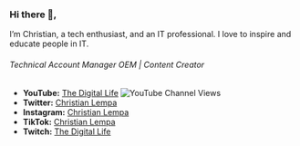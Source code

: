 ### Hi there 👋,
I’m Christian, a tech enthusiast, and an IT professional. I love to inspire and educate people in IT.

###### Technical Account Manager OEM | Content Creator

* **YouTube:** [The Digital Life](https://youtube.com/thedigitallifetech) ![YouTube Channel Views](https://img.shields.io/youtube/channel/views/UCZNhwA1B5YqiY1nLzmM0ZRg)
* **Twitter:** [Christian Lempa](https://twitter.com/christian_tdl)
* **Instagram:** [Christian Lempa](https://www.instagram.com/christian_tdl)
* **TikTok:** [Christian Lempa](https://www.tiktok.com/@christian_tdl)
* **Twitch:** [The Digital Life](https://twitch.tv/the_digital_life_)
